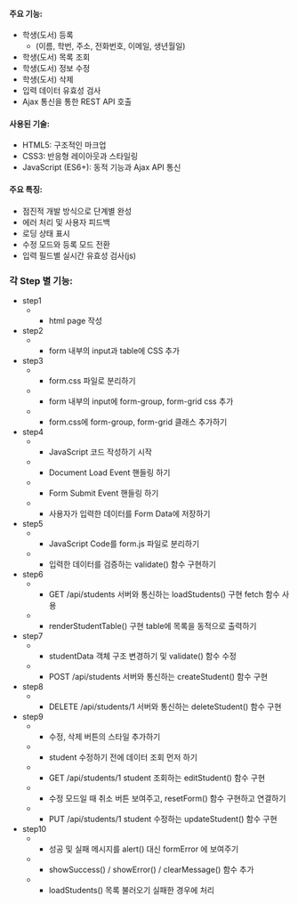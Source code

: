 #### 주요 기능:
* 학생(도서) 등록 
    - (이름, 학번, 주소, 전화번호, 이메일, 생년월일)
* 학생(도서) 목록 조회
* 학생(도서) 정보 수정
* 학생(도서) 삭제
* 입력 데이터 유효성 검사
* Ajax 통신을 통한 REST API 호출

#### 사용된 기술:
* HTML5: 구조적인 마크업
* CSS3: 반응형 레이아웃과 스타일링
* JavaScript (ES6+): 동적 기능과 Ajax API 통신

#### 주요 특징:
* 점진적 개발 방식으로 단계별 완성
* 에러 처리 및 사용자 피드백
* 로딩 상태 표시
* 수정 모드와 등록 모드 전환
* 입력 필드별 실시간 유효성 검사(js)

### 각 Step 별 기능:
* step1 
    * - html page 작성
* step2 
    * - form 내부의 input과 table에 CSS 추가
* step3 
    * - form.css 파일로 분리하기
    * - form 내부의 input에 form-group, form-grid css 추가
    * - form.css에 form-group, form-grid 클래스 추가하기
* step4 
    * - JavaScript 코드 작성하기 시작
    * - Document Load Event 핸들링 하기
    * - Form Submit Event 핸들링 하기
    * - 사용자가 입력한 데이터를 Form Data에 저장하기
* step5 
    * - JavaScript Code를 form.js 파일로 분리하기
    * - 입력한 데이터를 검증하는 validate() 함수 구현하기
* step6
    * - GET /api/students 서버와 통신하는 loadStudents() 구현 fetch 함수 사용
    * - renderStudentTable() 구현 table에 목록을 동적으로 출력하기
* step7
    * - studentData 객체 구조 변경하기 및 validate() 함수 수정
    * - POST /api/students 서버와 통신하는 createStudent() 함수 구현
* step8
    * - DELETE /api/students/1 서버와 통신하는 deleteStudent() 함수 구현
* step9
    * - 수정, 삭제 버튼의 스타일 추가하기
    * - student 수정하기 전에 데이터 조회 먼저 하기
    * - GET /api/students/1 student 조회하는 editStudent() 함수 구현
    * - 수정 모드일 때 취소 버튼 보여주고, resetForm() 함수 구현하고 연결하기
    * - PUT /api/students/1 student 수정하는 updateStudent() 함수 구현
* step10
    * - 성공 및 실패 메시지를 alert() 대신 formError <span>에 보여주기
    * - showSuccess() / showError() / clearMessage() 함수 추가
    * - loadStudents() 목록 불러오기 실패한 경우에 처리